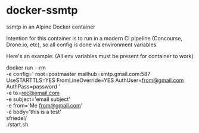 # docker-ssmtp
ssmtp in an Alpine Docker container

Intention for this container is to run in a modern CI pipeline (Concourse, Drone.io, etc), so all config is done via environment variables.

Here's an example: (All env variables must be present for container to work)

docker run --rm \
-e config=' 
root=postmaster
mailhub=smtp.gmail.com:587 
UseSTARTTLS=YES
FromLineOverride=YES
AuthUser=from@gmail.com 
AuthPass=password ' \
-e to=rec@email.com \
-e subject='email subject' \
-e from='Me <from@gmail.com>' \
-e body='this is a test' \
sfriedel/ \
./start.sh 
